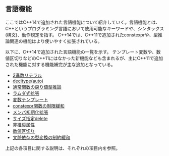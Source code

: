 ## 言語機能
ここではC++14で追加された言語機能について紹介していく。言語機能とは、C++というプログラミング言語において使用可能なキーワードや、シンタックス(構文)、動作規定を指す。
C++14では、C++11で追加されたconstexprや、型推論関連の機能はより使いやすく拡張されている。

以下に、C++14で追加された言語機能の一覧を示す。
テンプレート変数や、数値区切りなどのC++11にはなかった新機能なども含まれるが、主にC++11で追加された機能に対する機能補完が主な追加となっている。

 * [2進数リテラル](core/binary_literal.md)
 * [decltype(auto)](core/decltype_auto.md)
 * [通常関数の戻り値型推論](core/return_type_deduction.md)
 * [ラムダ式拡張](core/lambda_extension.md)
 * [変数テンプレート](core/variable_template.md)
 * [constexpr関数の制限緩和](core/relaxed_constexpr_func.md)
 * [メンバ初期化拡張](core/aggr_member_initializer.md)
 * [サイズ指定delete](core/sized_deallocation.md)
 * [非推奨属性](core/deprecated_attr.md)
 * [数値区切り](core/integer_literal_separator.md)
 * [文脈依存の型変換の制約緩和](core/context_implicit_conv.md)

上記の各項目に関する説明は、それぞれの項目内を参照。

